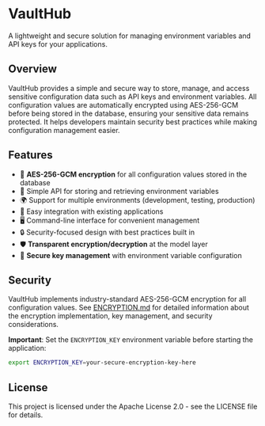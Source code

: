 # VaultHub

A lightweight and secure solution for managing environment variables and API keys for your applications.

## Overview

VaultHub provides a simple and secure way to store, manage, and access sensitive configuration data such as API keys and environment variables. All configuration values are automatically encrypted using AES-256-GCM before being stored in the database, ensuring your sensitive data remains protected. It helps developers maintain security best practices while making configuration management easier.

## Features

- 🔐 **AES-256-GCM encryption** for all configuration values stored in the database
- 🔄 Simple API for storing and retrieving environment variables
- 🌍 Support for multiple environments (development, testing, production)
- 🧩 Easy integration with existing applications
- 🖥️ Command-line interface for convenient management
- 🔒 Security-focused design with best practices built in
- 🛡️ **Transparent encryption/decryption** at the model layer
- 🔑 **Secure key management** with environment variable configuration

## Security

VaultHub implements industry-standard AES-256-GCM encryption for all configuration values. See [ENCRYPTION.md](ENCRYPTION.md) for detailed information about the encryption implementation, key management, and security considerations.

**Important**: Set the `ENCRYPTION_KEY` environment variable before starting the application:

```bash
export ENCRYPTION_KEY=your-secure-encryption-key-here
```

## License

This project is licensed under the Apache License 2.0 - see the LICENSE file for details.
